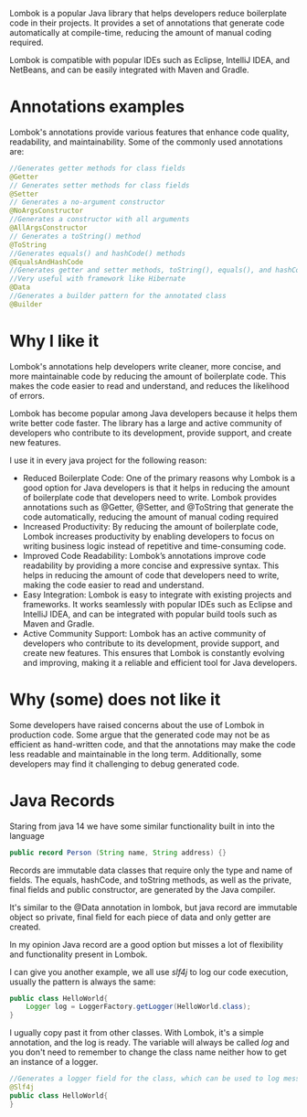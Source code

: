 Lombok is a popular Java library that helps developers reduce boilerplate code in their projects.
It provides a set of annotations that generate code automatically at compile-time, reducing the amount of manual coding required.


Lombok is compatible with popular IDEs such as Eclipse, IntelliJ IDEA, and NetBeans, and can be easily integrated with Maven and Gradle.

# Annotations examples

Lombok's annotations provide various features that enhance code quality, readability, and maintainability. 
Some of the commonly used annotations are:

```java 
//Generates getter methods for class fields
@Getter
// Generates setter methods for class fields
@Setter
// Generates a no-argument constructor
@NoArgsConstructor
//Generates a constructor with all arguments
@AllArgsConstructor
// Generates a toString() method
@ToString
//Generates equals() and hashCode() methods
@EqualsAndHashCode
//Generates getter and setter methods, toString(), equals(), and hashCode() methods, as well as a constructor with all arguments
//Very useful with framework like Hibernate
@Data
//Generates a builder pattern for the annotated class
@Builder
```

# Why I like it
Lombok's annotations help developers write cleaner, more concise, and more maintainable code by reducing the amount of boilerplate code.
This makes the code easier to read and understand, and reduces the likelihood of errors.

Lombok has become popular among Java developers because it helps them write better code faster.
The library has a large and active community of developers who contribute to its development, provide support, and create new features. 

I use it in every java project for the following reason:
- Reduced Boilerplate Code: One of the primary reasons why Lombok is a good option for Java developers is that it helps in reducing the amount of boilerplate code that developers need to write. Lombok provides annotations such as @Getter, @Setter, and @ToString that generate the code automatically, reducing the amount of manual coding required
- Increased Productivity: By reducing the amount of boilerplate code, Lombok increases productivity by enabling developers to focus on writing business logic instead of repetitive and time-consuming code.
- Improved Code Readability: Lombok’s annotations improve code readability by providing a more concise and expressive syntax. This helps in reducing the amount of code that developers need to write, making the code easier to read and understand.
- Easy Integration: Lombok is easy to integrate with existing projects and frameworks. It works seamlessly with popular IDEs such as Eclipse and IntelliJ IDEA, and can be integrated with popular build tools such as Maven and Gradle.
- Active Community Support: Lombok has an active community of developers who contribute to its development, provide support, and create new features. This ensures that Lombok is constantly evolving and improving, making it a reliable and efficient tool for Java developers.


# Why (some) does not like it
Some developers have raised concerns about the use of Lombok in production code. 
Some argue that the generated code may not be as efficient as hand-written code, and that the annotations may make the code less readable and maintainable in the long term. Additionally, some developers may find it challenging to debug generated code.

# Java Records
Staring from java 14 we have some similar functionality built in into the language

```java 
public record Person (String name, String address) {}
```
Records are immutable data classes that require only the type and name of fields.
The equals, hashCode, and toString methods, as well as the private, final fields and public constructor, are generated by the Java compiler.

It's similar to the @Data annotation in lombok, but java record are immutable object so private, final field for each piece of data and only getter are created.

In my opinion Java record are a good option but misses a lot of flexibility and functionality present in Lombok. 

I can give you another example, we all use *slf4j* to log our code execution, usually the pattern is always the same:
```java 
public class HelloWorld{
    Logger log = LoggerFactory.getLogger(HelloWorld.class);
}
```
I ugually copy past it from other classes. With Lombok, it's a simple annotation, and the log is ready. 
The variable will always be called *log* and you don't need to remember to change the class name neither how to get an instance of a logger.

```java 
//Generates a logger field for the class, which can be used to log messages
@Slf4j
public class HelloWorld{
}
```
